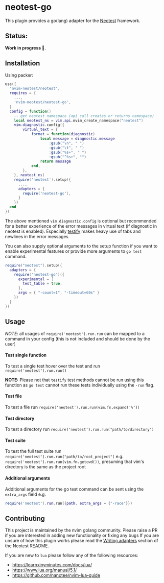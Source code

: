 # neotest-go

This plugin provides a go(lang) adapter for the [Neotest](https://github.com/rcarriga/neotest) framework.

## Status:

**Work in progress 🚧**.

## Installation

Using packer:

```lua
use({
  'nvim-neotest/neotest',
  requires = {
    ...,
    'nvim-neotest/neotest-go',
  }
  config = function()
    -- get neotest namespace (api call creates or returns namespace)
    local neotest_ns = vim.api.nvim_create_namespace("neotest")
    vim.diagnostic.config({
    	virtual_text = {
    		format = function(diagnostic)
    			local message = diagnostic.message
    				:gsub("\n", " ")
    				:gsub("\t", " ")
    				:gsub("%s+", " ")
    				:gsub("^%s+", "")
    			return message
    		end,
    	},
    }, neotest_ns)
    require('neotest').setup({
      ...,
      adapters = {
        require('neotest-go'),
      }
    })
  end
})
```

The above mentioned `vim.diagnostic.config` is optional but recommended for 
a better experience of the error messages in virtual text (if diagnostic in 
neotest is enabled). Especially [testify](https://github.com/stretchr/testify)
makes heavy use of tabs and newlines in the error messages.

You can also supply optional arguments to the setup function if you want to
enable experimental features or provide more arguments to `go test` command.

```lua
require("neotest").setup({
  adapters = {
    require("neotest-go")({
      experimental = { 
        test_table = true,
      },
      args = { "-count=1", "-timeout=60s" }
    })
  }
})
```

## Usage

_NOTE_: all usages of `require('neotest').run.run` can be mapped to a command in your config (this is not included and should be done by the user)

#### Test single function

To test a single test hover over the test and run `require('neotest').run.run()`

**NOTE:** Please not that `testify` test methods cannot be run using this function
as `go test` cannot run these tests individually using the `-run` flag.

#### Test file

To test a file run `require('neotest').run.run(vim.fn.expand('%'))`

#### Test directory

To test a directory run `require('neotest').run.run("path/to/directory")`

#### Test suite

To test the full test suite run `require('neotest').run.run("path/to/root_project")`
e.g. `require('neotest').run.run(vim.fn.getcwd())`, presuming that vim's directory is the same as the project root

#### Additional arguments

Additional arguments for the go test command can be sent using the `extra_args` field e.g.

```lua
require('neotest').run.run({path, extra_args = {"-race"}})
```

## Contributing

This project is maintained by the nvim golang community. Please raise a PR if you are interested in adding new functionality or fixing any bugs
If you are unsure of how this plugin works please read the [Writing adapters](https://github.com/nvim-neotest/neotest#writing-adapters) section of the Neotest README.

If you are new to `lua` please follow any of the following resources:

- https://learnxinyminutes.com/docs/lua/
- https://www.lua.org/manual/5.1/
- https://github.com/nanotee/nvim-lua-guide
